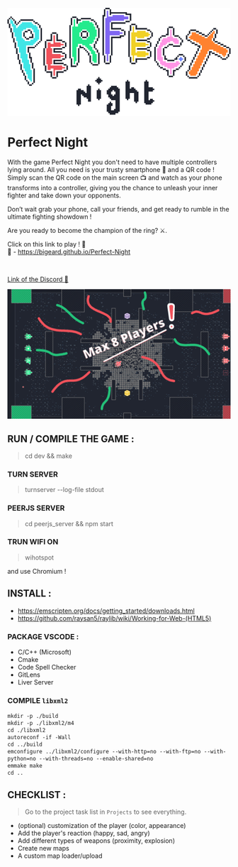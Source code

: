 <p align="center">
  <img src="https://github.com/Bigeard/Perfect-Night/blob/main/design/media/title_perfect_night.png?raw=true" alt="Image Title: Perfect Night"/>
</p>

# Perfect Night

With the game Perfect Night you don't need to have multiple controllers lying around. All you need is your trusty smartphone 📱 and a QR code ! Simply scan the QR code on the main screen 📺 and watch as your phone transforms into a controller, giving you the chance to unleash your inner fighter and take down your opponents.  

Don’t wait grab your phone, call your friends, and get ready to rumble in the ultimate fighting showdown !  

Are you ready to become the champion of the ring? ⚔️. 

Click on this link to play ! 👾  
🔗 - https://bigeard.github.io/Perfect-Night

<br/>  

[Link of the Discord 💬](https://discord.com/channels/1074855981508472923/1074855981986619474)

<p align="center">
  <img src="https://github.com/Bigeard/Perfect-Night/blob/main/design/media/2023_02_24.png?raw=true" alt="Image Gameplay"/>
</p>


## RUN / COMPILE THE GAME :

> cd dev && make

### TURN SERVER

> turnserver --log-file stdout

### PEERJS SERVER
> cd peerjs_server && npm start

### TRUN WIFI ON
> wihotspot

and use Chromium !


## INSTALL :

- https://emscripten.org/docs/getting_started/downloads.html  
- https://github.com/raysan5/raylib/wiki/Working-for-Web-(HTML5)

### PACKAGE VSCODE :

- C/C++ (Microsoft)
- Cmake
- Code Spell Checker
- GitLens
- Liver Server

### COMPILE `libxml2`

```shell
mkdir -p ./build
mkdir -p ./libxml2/m4
cd ./libxml2
autoreconf -if -Wall
cd ../build
emconfigure ../libxml2/configure --with-http=no --with-ftp=no --with-python=no --with-threads=no --enable-shared=no
emmake make
cd ..
```

## CHECKLIST :

> Go to the project task list in `Projects` to see everything.

- (optional) customization of the player (color, appearance)
- Add the player's reaction (happy, sad, angry)
- Add different types of weapons (proximity, explosion)
- Create new maps
- A custom map loader/upload

